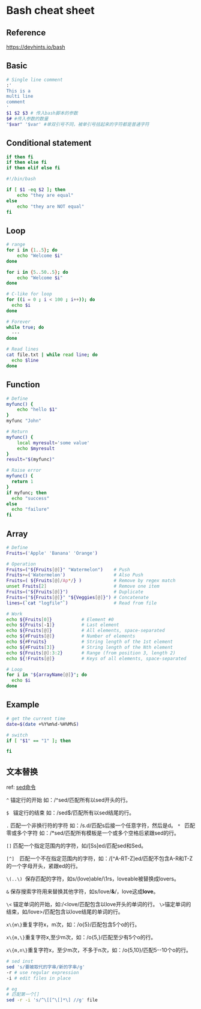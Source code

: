# Bash cheat sheet

## Reference
https://devhints.io/bash

## Basic
``` bash
# Single line comment
:'
This is a
multi line
comment
'
$1 $2 $3 # 传入bash脚本的参数
$# #传入参数的数量
"$var" '$var' #单双引号不同，被单引号括起来的字符都是普通字符
```

## Conditional statement
``` bash
if then fi
if then else fi
if then elif else fi	

#!/bin/bash

if [ $1 -eq $2 ]; then
    echo "they are equal"
else
    echo "they are NOT equal"
fi
```

## Loop
``` bash
# range
for i in {1..5}; do
    echo "Welcome $i"
done

for i in {5..50..5}; do
    echo "Welcome $i"
done

# C-like for loop
for ((i = 0 ; i < 100 ; i++)); do
  echo $i
done

# Forever
while true; do
  ···
done

# Read lines
cat file.txt | while read line; do
  echo $line
done
```

## Function
``` bash
# Define
myfunc() {
    echo "hello $1"
}
myfunc "John"

# Return
myfunc() {
    local myresult='some value'
    echo $myresult
}
result="$(myfunc)"

# Raise error
myfunc() {
  return 1
}
if myfunc; then
  echo "success"
else
  echo "failure"
fi
```

## Array
``` bash
# Define
Fruits=('Apple' 'Banana' 'Orange')

# Operation
Fruits=("${Fruits[@]}" "Watermelon")    # Push
Fruits+=('Watermelon')                  # Also Push
Fruits=( ${Fruits[@]/Ap*/} )            # Remove by regex match
unset Fruits[2]                         # Remove one item
Fruits=("${Fruits[@]}")                 # Duplicate
Fruits=("${Fruits[@]}" "${Veggies[@]}") # Concatenate
lines=(`cat "logfile"`)                 # Read from file

# Work
echo ${Fruits[0]}           # Element #0
echo ${Fruits[-1]}          # Last element
echo ${Fruits[@]}           # All elements, space-separated
echo ${#Fruits[@]}          # Number of elements
echo ${#Fruits}             # String length of the 1st element
echo ${#Fruits[3]}          # String length of the Nth element
echo ${Fruits[@]:3:2}       # Range (from position 3, length 2)
echo ${!Fruits[@]}          # Keys of all elements, space-separated

# Loop
for i in "${arrayName[@]}"; do
  echo $i
done
```

## Example
``` bash
# get the current time
date=$(date +%Y%m%d-%H%M%S) 

# switch
if [ "$1" == "1" ]; then

fi
```

## 文本替换

ref: [sed命令](https://www.runoob.com/linux/linux-comm-sed.html)

`^`  锚定行的开始 如：/^sed/匹配所有以sed开头的行。 

`$ ` 锚定行的结束 如：/sed$/匹配所有以sed结尾的行。 

`.`  匹配一个非换行符的字符 如：/s.d/匹配s后接一个任意字符，然后是d。 
`* ` 匹配零或多个字符 如：/*sed/匹配所有模板是一个或多个空格后紧跟sed的行。

`[]` 匹配一个指定范围内的字符，如/[Ss]ed/匹配sed和Sed。 

`[^]`　匹配一个不在指定范围内的字符，如：/[^A-RT-Z]ed/匹配不包含A-R和T-Z的一个字母开头，紧跟ed的行。

`\(..\) `保存匹配的字符，如s/\(love\)able/\1rs，loveable被替换成lovers。

`&` 保存搜索字符用来替换其他字符，如s/love/**&**/，love这成**love**。 

`\<` 锚定单词的开始，如:/\<love/匹配包含以love开头的单词的行。 
`\>`锚定单词的结束，如/love\>/匹配包含以love结尾的单词的行。

`x\{m\}`重复字符x，m次，如：/o\{5\}/匹配包含5个o的行。 

`x\{m,\}`重复字符x,至少m次，如：/o\{5,\}/匹配至少有5个o的行。

`x\{m,n\}`重复字符x，至少m次，不多于n次，如：/o\{5,10\}/匹配5--10个o的行。
``` bash
# sed inst
sed 's/要被取代的字串/新的字串/g'
-r # use regular expression
-i # edit files in place

# eg
# 匹配第一个[]
sed -r -i 's/^\[[^\[]*\] //g' file
```